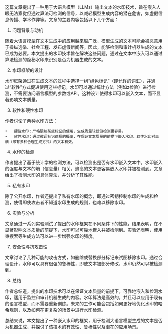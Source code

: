 这篇文章提出了一种用于大语言模型（LLMs）输出文本的水印技术，旨在嵌入人眼无法察觉但通过算法可检测的信号，以减轻模型生成内容的潜在危害，如虚假信息传播、学术作弊等。文章的主要内容包括以下几个方面：

1. 问题背景与动机

随着大语言模型在文本生成中的应用越来越广泛，模型生成的文本可能会被恶意用于操纵选举、社会工程、发布虚假新闻等。因此，能够检测和审计机器生成的文本已成为必要。本文提出的水印技术旨在解决这些问题，通过在文本中嵌入可以通过算法检测的隐秘水印来识别是否为机器生成的文本。

2. 水印框架的设计

水印框架通过在生成文本的过程中选择一组“绿色标记”（即允许的词汇），并通过“软性”方式促进使用这些标记。水印可以通过统计方法（例如z检验）进行检测，不需要访问语言模型的参数或API。这种设计使得水印可以嵌入文本，而不显著影响文本质量。

3. 软性和硬性水印

作者讨论了两种水印方法：

	•	硬性水印：严格限制某些标记的使用，生成质量较低但检测更容易。
	•	软性水印：通过微调标记选择的概率，在保证文本质量的前提下嵌入水印。软性水印对高熵（即有多种合理生成方式）的文本有效。

4. 水印的检测

作者提出了基于统计学的检测方法，可以检测出是否有水印嵌入文本中。水印嵌入的强度与文本的熵（信息量）相关，熵高的文本更容易嵌入水印并被检测到。文章给出了检测水印的具体算法，并分析了其性能。

5. 私有水印

除了公开水印，作者还提出了私有水印的概念，即通过密钥控制水印的生成和检测，使得即使攻击者不知道水印生成的规则，也难以移除水印。

6. 实验与分析

文章通过一系列实验测试了提出的水印框架在不同条件下的性能，结果表明，在不显著影响文本质量的前提下，水印可以可靠地嵌入并被检测到。实验还表明，使用束搜索等生成方法可以进一步增强水印的强度。

7. 安全性与抗攻击性

文章讨论了几种可能的攻击方式，如删除或替换部分标记来试图移除水印。通过合理设计，水印可以具有很强的鲁棒性，即使文本被部分修改，水印仍然可以被检测到。

8. 总结

作者总结道，提出的水印技术可以在保证文本质量的前提下，可靠地嵌入和检测水印，适用于监控和审计机器生成的内容。水印算法是高效的，并且可以应用于现有的语言模型，而不需要重新训练。未来的工作可能会包括如何更好地优化水印的哈希规则，以及如何在更复杂的场景中进行水印检测。

总结来说，本文提出了一种嵌入水印的框架，用于检测大语言模型生成的文本是否为机器生成，并探讨了该技术的有效性、鲁棒性以及潜在的应用场景。